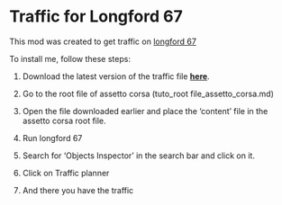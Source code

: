 # Traffic for Longford 67

This mod was created to get traffic on [longford 67](https://www.overtake.gg/downloads/longford-1967.2741/)

To install me, follow these steps:

1. Download the latest version of the traffic file **[here]()**.

2. Go to the root file of assetto corsa (tuto_root file_assetto_corsa.md)

3. Open the file downloaded earlier and place the ‘content’ file in the assetto corsa root file.

4. Run longford 67

5. Search for ‘Objects Inspector’ in the search bar and click on it.

6. Click on Traffic planner

7. And there you have the traffic
